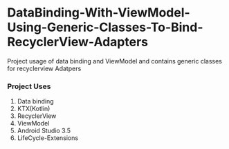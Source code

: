
# DataBinding-With-ViewModel-Using-Generic-Classes-To-Bind-RecyclerView-Adapters

Project usage of data binding and ViewModel and contains generic classes for recyclerview Adatpers 

###  Project Uses
1. Data binding
2. KTX(Kotlin)
3. RecyclerView
4. ViewModel
5. Android Studio 3.5
6. LifeCycle-Extensions

